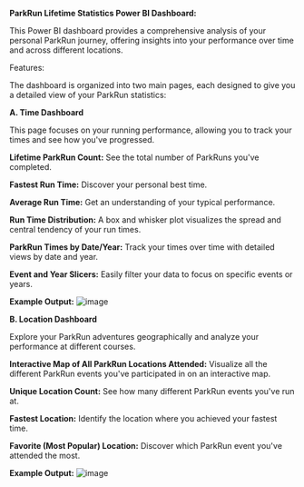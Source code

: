 
**ParkRun Lifetime Statistics Power BI Dashboard:**

This Power BI dashboard provides a comprehensive analysis of your personal ParkRun journey, offering insights into your performance over time and across different locations.

Features:

The dashboard is organized into two main pages, each designed to give you a detailed view of your ParkRun statistics:

**A. Time Dashboard**

This page focuses on your running performance, allowing you to track your times and see how you've progressed.

**Lifetime ParkRun Count:** See the total number of ParkRuns you've completed.

**Fastest Run Time:** Discover your personal best time.

**Average Run Time:** Get an understanding of your typical performance.

**Run Time Distribution:** A box and whisker plot visualizes the spread and central tendency of your run times.

**ParkRun Times by Date/Year:** Track your times over time with detailed views by date and year.

**Event and Year Slicers:** Easily filter your data to focus on specific events or years.

**Example Output:** ![image](https://github.com/user-attachments/assets/bbc1db3b-a770-4b8d-ab10-9f52f0211110)

**B. Location Dashboard**

Explore your ParkRun adventures geographically and analyze your performance at different courses.

**Interactive Map of All ParkRun Locations Attended:** Visualize all the different ParkRun events you've participated in on an interactive map.

**Unique Location Count:** See how many different ParkRun events you've run at.

**Fastest Location:** Identify the location where you achieved your fastest time.

**Favorite (Most Popular) Location:** Discover which ParkRun event you've attended the most.

**Example Output:** ![image](https://github.com/user-attachments/assets/ebe6eab3-1912-402e-b1bb-9bcd95ff1665)
